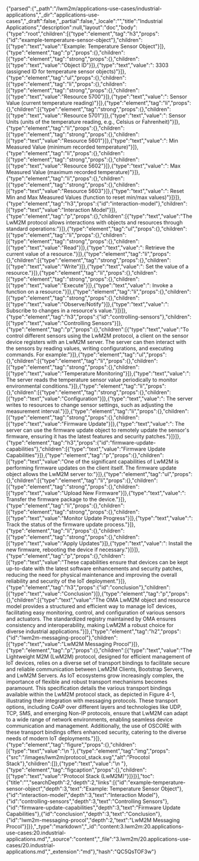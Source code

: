 {"parsed":{"_path":"/lwm2m/applications-use-cases/industrial-applications","_dir":"applications-use-cases","_draft":false,"_partial":false,"_locale":"","title":"Industrial Applications","description":null,"layout":"doc","body":{"type":"root","children":[{"type":"element","tag":"h3","props":{"id":"example-temperature-sensor-object"},"children":[{"type":"text","value":"Example: Temperature Sensor Object"}]},{"type":"element","tag":"p","props":{},"children":[{"type":"element","tag":"strong","props":{},"children":[{"type":"text","value":"Object ID"}]},{"type":"text","value":": 3303 (assigned ID for temperature sensor objects)"}]},{"type":"element","tag":"ul","props":{},"children":[{"type":"element","tag":"li","props":{},"children":[{"type":"element","tag":"strong","props":{},"children":[{"type":"text","value":"Resource 5700"}]},{"type":"text","value":": Sensor Value (current temperature reading)"}]},{"type":"element","tag":"li","props":{},"children":[{"type":"element","tag":"strong","props":{},"children":[{"type":"text","value":"Resource 5701"}]},{"type":"text","value":": Sensor Units (units of the temperature reading, e.g., Celsius or Fahrenheit)"}]},{"type":"element","tag":"li","props":{},"children":[{"type":"element","tag":"strong","props":{},"children":[{"type":"text","value":"Resource 5601"}]},{"type":"text","value":": Min Measured Value (minimum recorded temperature)"}]},{"type":"element","tag":"li","props":{},"children":[{"type":"element","tag":"strong","props":{},"children":[{"type":"text","value":"Resource 5602"}]},{"type":"text","value":": Max Measured Value (maximum recorded temperature)"}]},{"type":"element","tag":"li","props":{},"children":[{"type":"element","tag":"strong","props":{},"children":[{"type":"text","value":"Resource 5603"}]},{"type":"text","value":": Reset Min and Max Measured Values (function to reset min/max values)"}]}]},{"type":"element","tag":"h3","props":{"id":"interaction-model"},"children":[{"type":"text","value":"Interaction Model"}]},{"type":"element","tag":"p","props":{},"children":[{"type":"text","value":"The LwM2M protocol allows interactions with objects and resources through standard operations:"}]},{"type":"element","tag":"ul","props":{},"children":[{"type":"element","tag":"li","props":{},"children":[{"type":"element","tag":"strong","props":{},"children":[{"type":"text","value":"Read"}]},{"type":"text","value":": Retrieve the current value of a resource."}]},{"type":"element","tag":"li","props":{},"children":[{"type":"element","tag":"strong","props":{},"children":[{"type":"text","value":"Write"}]},{"type":"text","value":": Set the value of a resource."}]},{"type":"element","tag":"li","props":{},"children":[{"type":"element","tag":"strong","props":{},"children":[{"type":"text","value":"Execute"}]},{"type":"text","value":": Invoke a function on a resource."}]},{"type":"element","tag":"li","props":{},"children":[{"type":"element","tag":"strong","props":{},"children":[{"type":"text","value":"Observe/Notify"}]},{"type":"text","value":": Subscribe to changes in a resource's value."}]}]},{"type":"element","tag":"h3","props":{"id":"controlling-sensors"},"children":[{"type":"text","value":"Controlling Sensors"}]},{"type":"element","tag":"p","props":{},"children":[{"type":"text","value":"To control different sensors using the LwM2M protocol, a client on the sensor device registers with an LwM2M server. The server can then interact with the sensors by reading values, writing configurations, and executing commands. For example:"}]},{"type":"element","tag":"ul","props":{},"children":[{"type":"element","tag":"li","props":{},"children":[{"type":"element","tag":"strong","props":{},"children":[{"type":"text","value":"Temperature Monitoring"}]},{"type":"text","value":": The server reads the temperature sensor value periodically to monitor environmental conditions."}]},{"type":"element","tag":"li","props":{},"children":[{"type":"element","tag":"strong","props":{},"children":[{"type":"text","value":"Configuration"}]},{"type":"text","value":": The server writes to resources to change sensor settings, such as adjusting the measurement interval."}]},{"type":"element","tag":"li","props":{},"children":[{"type":"element","tag":"strong","props":{},"children":[{"type":"text","value":"Firmware Update"}]},{"type":"text","value":": The server can use the firmware update object to remotely update the sensor's firmware, ensuring it has the latest features and security patches."}]}]},{"type":"element","tag":"h3","props":{"id":"firmware-update-capabilities"},"children":[{"type":"text","value":"Firmware Update Capabilities"}]},{"type":"element","tag":"p","props":{},"children":[{"type":"text","value":"One of the significant capabilities of LwM2M is performing firmware updates on the client itself. The firmware update object allows the LwM2M server to:"}]},{"type":"element","tag":"ul","props":{},"children":[{"type":"element","tag":"li","props":{},"children":[{"type":"element","tag":"strong","props":{},"children":[{"type":"text","value":"Upload New Firmware"}]},{"type":"text","value":": Transfer the firmware package to the device."}]},{"type":"element","tag":"li","props":{},"children":[{"type":"element","tag":"strong","props":{},"children":[{"type":"text","value":"Monitor Update Progress"}]},{"type":"text","value":": Track the status of the firmware update process."}]},{"type":"element","tag":"li","props":{},"children":[{"type":"element","tag":"strong","props":{},"children":[{"type":"text","value":"Apply Updates"}]},{"type":"text","value":": Install the new firmware, rebooting the device if necessary."}]}]},{"type":"element","tag":"p","props":{},"children":[{"type":"text","value":"These capabilities ensure that devices can be kept up-to-date with the latest software enhancements and security patches, reducing the need for physical maintenance and improving the overall reliability and security of the IoT deployment."}]},{"type":"element","tag":"h3","props":{"id":"conclusion"},"children":[{"type":"text","value":"Conclusion"}]},{"type":"element","tag":"p","props":{},"children":[{"type":"text","value":"The OMA LwM2M object and resource model provides a structured and efficient way to manage IoT devices, facilitating easy monitoring, control, and configuration of various sensors and actuators. The standardized registry maintained by OMA ensures consistency and interoperability, making LwM2M a robust choice for diverse industrial applications."}]},{"type":"element","tag":"h2","props":{"id":"lwm2m-messaging-procol"},"children":[{"type":"text","value":"LwM2M Messaging Procol"}]},{"type":"element","tag":"p","props":{},"children":[{"type":"text","value":"The Lightweight M2M (LwM2M) protocol, designed for efficient management of IoT devices, relies on a diverse set of transport bindings to facilitate secure and reliable communication between LwM2M Clients, Bootstrap Servers, and LwM2M Servers. As IoT ecosystems grow increasingly complex, the importance of flexible and robust transport mechanisms becomes paramount. This specification details the various transport bindings available within the LwM2M protocol stack, as depicted in Figure 4-1, illustrating their integration with messaging protocols. These transport options, including CoAP over different layers and technologies like UDP, TCP, SMS, and emerging Non-IP protocols, ensure that LwM2M can adapt to a wide range of network environments, enabling seamless device communication and management. Additionally, the use of OSCORE with these transport bindings offers enhanced security, catering to the diverse needs of modern IoT deployments."}]},{"type":"element","tag":"figure","props":{},"children":[{"type":"text","value":"\n    "},{"type":"element","tag":"img","props":{"src":"/images/lwm2m/protocol_stack.svg","alt":"Procotol Stack"},"children":[]},{"type":"text","value":"\n    "},{"type":"element","tag":"figcaption","props":{},"children":[{"type":"text","value":"Protocol Stack (LwM2M)"}]}]}],"toc":{"title":"","searchDepth":2,"depth":2,"links":[{"id":"example-temperature-sensor-object","depth":3,"text":"Example: Temperature Sensor Object"},{"id":"interaction-model","depth":3,"text":"Interaction Model"},{"id":"controlling-sensors","depth":3,"text":"Controlling Sensors"},{"id":"firmware-update-capabilities","depth":3,"text":"Firmware Update Capabilities"},{"id":"conclusion","depth":3,"text":"Conclusion"},{"id":"lwm2m-messaging-procol","depth":2,"text":"LwM2M Messaging Procol"}]}},"_type":"markdown","_id":"content:3.lwm2m:20.applications-use-cases:20.industrial-applications.md","_source":"content","_file":"3.lwm2m/20.applications-use-cases/20.industrial-applications.md","_extension":"md"},"hash":"QC5QsTOF3w"}